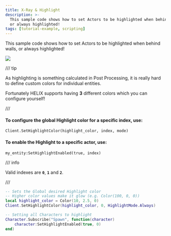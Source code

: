 ```yaml
---
title: X-Ray & Highlight
description: >-
  This sample code shows how to set Actors to be highlighted when behind walls,
  or always highlighted!
tags: [tutorial-example, scripting]
---
```



This sample code shows how to set Actors to be highlighted when behind walls, or always highlighted!

![](/img/docs/tutorials/xray.jpg)

/// tip

As highlighting is something calculated in Post Processing, it is really hard to define custom colors for individual entities.

Fortunately HELIX supports having **3** different colors which you can configure yourself!

/// 

#### To configure the global Highlight color for a specific index, use:

`Client.SetHighlightColor(highlight_color, index, mode)`

#### To enable the Highlight to a specific actor, use:

`my_entity:SetHighlightEnabled(true, index)`

/// info

Valid indexes are **`0`**, **`1`** and **`2`**.

/// 


```lua title="Client/Index.lua"
-- Sets the Global desired Highlight color
-- Higher color values make it glow (e.g. Color(100, 0, 0))
local highlight_color = Color(10, 2.5, 0)
Client.SetHighlightColor(highlight_color, 0, HighlightMode.Always)

-- Setting all Characters to highlight
Character.Subscribe("Spawn", function(character)
    character:SetHighlightEnabled(true, 0)
end)
```


